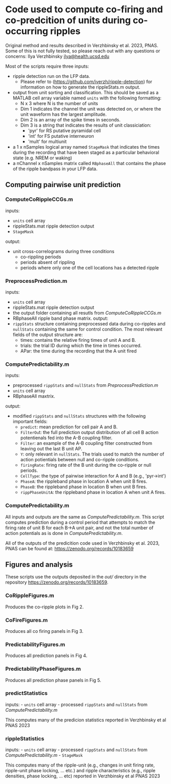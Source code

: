 
# Code used to compute co-firing and co-predcition of units during co-occurring ripples #
Original method and results described in Verzhbinsky et al. 2023, PNAS.
Some of this is not fully tested, so please reach out with any questions or concerns:
Ilya Verzhbinsky ilya@health.ucsd.edu 

Most of the scripts require three inputs:
- ripple detection run on the LFP data. 
    - Please refer to (https://github.com/iverzh/ripple-detection) for information on how to generate the rippleStats.m output.
- output from unit sorting and classification. This should be saved as a MATLAB cell array variable named ``units`` with the following formatting:
    - N x 3 where N is the number of units 
    - Dim 1 indicates the channel the unit was detected on, or where the unit waveform has the largest amplitude.
    - Dim 2 is an array of the spike times in seconds. 
    - Dim 3 is a string that indicates the results of unit classiciation: 
        - 'pyr' for RS putative pyramidal cell
        - 'int' for FS putative interneuron 
        - 'mult' for multiunit 
- a 1 x nSamples logical array named ``StageMask`` that indicates the times during the recording that have been staged as a particular behavioral state (e.g. NREM or waking)
- a nChannel x nSamples matrix called ``RBphaseAll`` that  contains the phase of the ripple bandpass in your LFP data. 


## Computing pairwise unit prediction ##
### ComputeCoRippleCCGs.m
inputs:
- ``units`` cell array
- rippleStats.mat ripple detection output
 - ``StageMask``

output:
 - unit cross-correlograms during three conditions
    - co-rippling periods 
    - periods absent of rippling
    - periods where only one of the cell locations has a detected ripple

### PreprocessPrediction.m
inputs:
- ``units`` cell array
- rippleStats.mat ripple detection output
- the output folder containing all resutls from *ComputeCoRippleCCGs.m*
- RBphaseAll ripple band phase matrix. 
output:
- ``rippStats`` structure containing preprocessed data during co-ripples and ``nullStats`` containing the same for control condition. The most relevant fields of the output structure are:
    - times: contains the relative firing times of unit A and B.
    - trials: the trial ID during which the time in times occurred.
    - APar: the time during the recording that the A unit fired

### ComputePredictability.m
inputs:
- preprocessed ``rippStats`` and ``nullStats`` from *PreprocessPrediction.m*
- ``units`` cell array
- RBphaseAll maxtrix. 

output:
- modified ``rippStats`` and ``nullStats`` structures with the following important fields:
    - ``predict``: mean prediction for cell pair A and B.
    - ``FilterOu``t: the full prediction output distribution of all cell B action potentienals fed into the A-B coupling filter.
    - ``Filter``: an example of the A-B coupling filter constructed from leaving out the last B unit AP.
    - ``Y``: only relevant in ``nullStats``. The trials used to match the number of action potientials between null and co-ripple conditions.
    - ``firingRate``: firing rate of the B unit during the co-ripple or null periods. 
    - ``CellType``: the type of pairwise interaction for A and B (e.g., 'pyr->int')
    - ``PhaseA``: the rippleband phase in location A when unit B fires.
    - ``PhaseB``: the rippleband phase in location B when unit B fires.
    - ``rippPhaseUnitA``: the rippleband phase in location A when unit A fires.

### ComputePredictability.m
All inputs and outputs are the same as *ComputePredictability.m*.
This script computes prediction during a control period that attempts to match the firing rate of unit B for each B->A unit pair, and not the total number of action potentials as is done in *ComputePredictability.m*.

All of the outputs of the predicition code used in Verzhbinsky et al. 2023, PNAS can be found at:
https://zenodo.org/records/10183659

## Figures and analysis ##
These scripts use the outputs deposited in the *out/* directory in the repository https://zenodo.org/records/10183659.

### CoRippleFigures.m
Produces the co-ripple plots in Fig 2.

### CoFireFigures.m
Produces all co firing panels in Fig 3.

### PredictabilityFigures.m
Produces all prediction panels in Fig 4.

### PredictabilityPhaseFigures.m
Produces all prediction phase panels in Fig 5.

### predictStatistics
inputs:
    - ``units`` cell array
    - processed ``rippStats`` and ``nullStats`` from *ComputePredictability.m*

This computes many of the predicion statistics reported in Verzhbinsky et al PNAS 2023

### rippleStatistics
inputs:
    - ``units`` cell array
    - processed ``rippStats`` and ``nullStats`` from *ComputePredictability.m*
    - ``StageMask`` 

This computes many of the ripple-unit (e.g., changes in unit firing rate, ripple-unit phase locking, ... etc.) and ripple characteristics (e.g., ripple densities, phase locking, ... etc) reported in Verzhbinsky et al PNAS 2023

